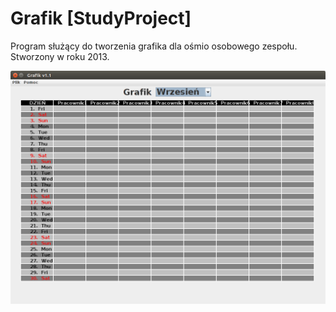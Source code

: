 # Grafik [StudyProject]

Program służący do tworzenia grafika dla ośmio osobowego zespołu. Stworzony w roku 2013.

![alt text](https://github.com/grzesiek2010/grafik/blob/master/grafik.png)

